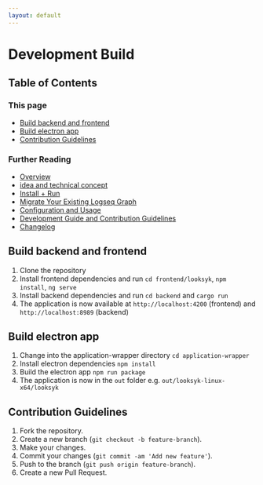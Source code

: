 ```yaml
---
layout: default
---
```


# Development Build

## Table of Contents

### This page

- [Build backend and frontend](#build-backend-and-frontend)
- [Build electron app](#build-electron-app)
- [Contribution Guidelines](#contribution-guidelines)


### Further Reading

- [Overview](index.md)
- [idea and technical concept](idea_and_technical_concept.md)
- [Install + Run](installation.md)
- [Migrate Your Existing Logseq Graph](migration_from_logseq.md)
- [Configuration and Usage](usage.md)
- [Development Guide and Contribution Guidelines](development_and_contribution.md)
- [Changelog](changelog.md)


## Build backend and frontend

1. Clone the repository
2. Install frontend dependencies and run `cd frontend/looksyk`, `npm install`, `ng serve`
3. Install backend dependencies and run `cd backend` and `cargo run`
4. The application is now available at `http://localhost:4200` (frontend) and `http://localhost:8989` (backend)

## Build electron app

1. Change into the application-wrapper directory `cd application-wrapper`
2. Install electron dependencies `npm install`
3. Build the electron app `npm run package`
4. The application is now in the `out` folder e.g. `out/looksyk-linux-x64/looksyk`


## Contribution Guidelines

1. Fork the repository.
2. Create a new branch (`git checkout -b feature-branch`).
3. Make your changes.
4. Commit your changes (`git commit -am 'Add new feature'`).
5. Push to the branch (`git push origin feature-branch`).
6. Create a new Pull Request.